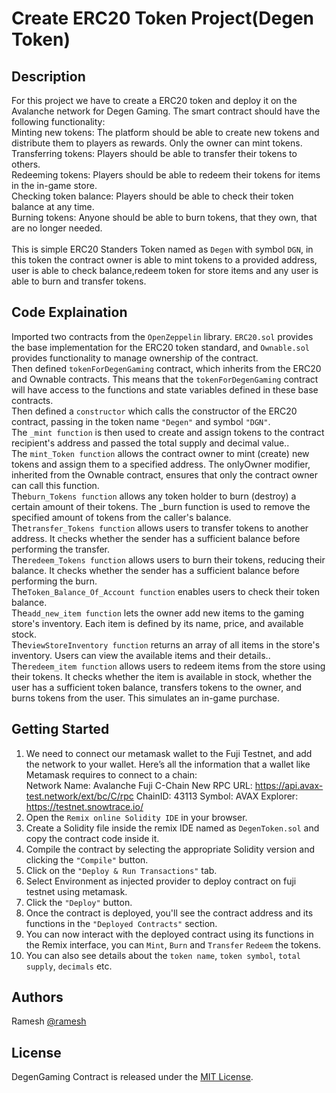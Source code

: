 # Create ERC20 Token Project(Degen Token)

## Description
For this project we have to create a ERC20 token and deploy it on the Avalanche network for Degen Gaming. The smart contract should have the following functionality:<br/>
Minting new tokens: The platform should be able to create new tokens and distribute them to players as rewards. Only the owner can mint tokens.<br/>
Transferring tokens: Players should be able to transfer their tokens to others.<br/>
Redeeming tokens: Players should be able to redeem their tokens for items in the in-game store.<br/>
Checking token balance: Players should be able to check their token balance at any time.<br/>
Burning tokens: Anyone should be able to burn tokens, that they own, that are no longer needed.<br/>
<br/>
This is simple ERC20 Standers Token named as `Degen` with symbol `DGN`, in this token the contract owner is able to mint tokens to a provided address, user is able to check balance,redeem token for store items and any user is able to burn and transfer tokens.

## Code Explaination
Imported two contracts from the `OpenZeppelin` library. `ERC20.sol` provides the base implementation for the ERC20 token standard, and `Ownable.sol` provides functionality to manage ownership of the contract.<br/>
Then defined `tokenForDegenGaming` contract, which inherits from the ERC20 and Ownable contracts. This means that the `tokenForDegenGaming` contract will have access to the functions and state variables defined in these base contracts.<br/>
Then defined a `constructor` which calls the constructor of the ERC20 contract, passing in the token name `"Degen"` and symbol `"DGN"`. <br/>
The `_mint function` is then used to create and assign tokens to the contract recipient's address and passed the total supply and decimal value..<br/>
The `mint_Token function` allows the contract owner to mint (create) new tokens and assign them to a specified address. The onlyOwner modifier, inherited from the Ownable contract, ensures that only the contract owner can call this function.<br/>
The`burn_Tokens function` allows any token holder to burn (destroy) a certain amount of their tokens. The _burn function is used to remove the specified amount of tokens from the caller's balance.<br/>
The`transfer_Tokens function` allows users to transfer tokens to another address. It checks whether the sender has a sufficient balance before performing the transfer.<br/>
The`redeem_Tokens function` allows users to burn their tokens, reducing their balance. It checks whether the sender has a sufficient balance before performing the burn.<br/>
The`Token_Balance_Of_Account function` enables users to check their token balance.<br/>
The`add_new_item function` lets the owner add new items to the gaming store's inventory. Each item is defined by its name, price, and available stock.<br/>
The`viewStoreInventory function` returns an array of all items in the store's inventory. Users can view the available items and their details..<br/>
The`redeem_item function` allows users to redeem items from the store using their tokens. It checks whether the item is available in stock, whether the user has a sufficient token balance, transfers tokens to the owner, and burns tokens from the user. This simulates an in-game purchase.<br/>


## Getting Started
1. We need to connect our metamask wallet to the Fuji Testnet, and add the network to your wallet. Here’s all the information that a wallet like Metamask requires to connect to a chain:<br/>
Network Name: Avalanche Fuji C-Chain New RPC URL: https://api.avax-test.network/ext/bc/C/rpc ChainID: 43113 Symbol: AVAX Explorer: https://testnet.snowtrace.io/
2. Open the `Remix online Solidity IDE` in your browser.
3. Create a Solidity file inside the remix IDE  named as `DegenToken.sol` and copy the contract code inside it.
4. Compile the contract by selecting the appropriate Solidity version and clicking the `"Compile"` button.
5. Click on the `"Deploy & Run Transactions"` tab.
6. Select Environment as injected provider to deploy contract on fuji testnet using metamask.
7. Click the `"Deploy"` button.
8. Once the contract is deployed, you'll see the contract address and its functions in the `"Deployed Contracts"` section.
9. You can now interact with the deployed contract using its functions in the Remix interface, you can `Mint`, `Burn` and `Transfer` `Redeem` the tokens.
10. You can also see details about the `token name`, `token symbol`, `total supply`, `decimals` etc.

## Authors
Ramesh 
[@ramesh](https://www.linkedin.com/in/ramesheorann/)

## License
DegenGaming Contract is released under the [MIT License](LICENSE).
